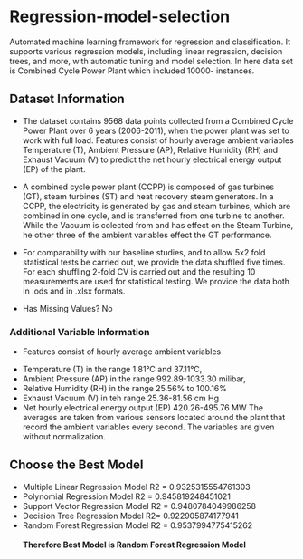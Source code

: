# Regression-model-selection
Automated machine learning framework for regression and classification. It supports various regression models, including linear regression, decision trees, and more, with automatic tuning and model selection. In here data set is Combined Cycle Power Plant which included 10000- instances.

## Dataset Information

* The dataset contains 9568 data points collected from a Combined Cycle Power Plant over 6 years (2006-2011), when the power plant was set to work with full load. Features consist of hourly average ambient variables Temperature (T), Ambient Pressure (AP), Relative Humidity (RH) and Exhaust Vacuum (V) to predict the net hourly electrical energy output (EP)  of the plant.

* A combined cycle power plant (CCPP) is composed of gas turbines (GT), steam turbines (ST) and heat recovery steam generators. In a CCPP, the electricity is generated by gas and steam turbines, which are combined in one cycle, and is transferred from one turbine to another. While the Vacuum is colected from and has effect on the Steam Turbine, he other three of the ambient variables effect the GT performance.
* For comparability with our baseline studies, and to allow 5x2 fold statistical tests be carried out, we provide the data shuffled five times. For each shuffling 2-fold CV is carried out and the resulting 10 measurements are used for statistical testing.
We provide the data both in .ods and in .xlsx formats.

* Has Missing Values? No
### Additional Variable Information
* Features consist of hourly average ambient variables 
- Temperature (T) in the range 1.81°C and 37.11°C,
- Ambient Pressure (AP) in the range 992.89-1033.30 milibar,
- Relative Humidity (RH) in the range 25.56% to 100.16%
- Exhaust Vacuum (V) in teh range 25.36-81.56 cm Hg
- Net hourly electrical energy output (EP) 420.26-495.76 MW
The averages are taken from various sensors located around the plant that record the ambient variables every second. The variables are given without normalization.

## Choose the Best Model


* Multiple Linear Regression Model R2 = 0.9325315554761303
* Polynomial Regression Model R2 = 0.945819248451021
* Support Vector Regression Model R2 = 0.9480784049986258
* Decision Tree Regression Model R2= 0.922905874177941
* Random Forest Regression Model R2 = 0.9537994775415262<br><br>
<b>Therefore Best Model is Random Forest Regression Model</b>
